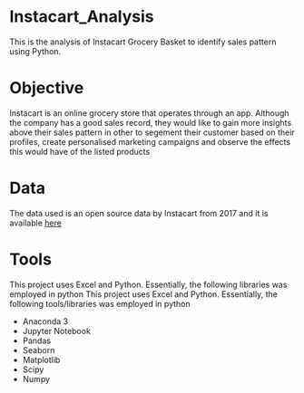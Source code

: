 # Instacart_Analysis
This is the analysis of Instacart Grocery Basket to identify sales pattern using Python.
# Objective
Instacart is an online grocery store that operates through an app. Although the company has a good sales record, they would like to gain more insights above their sales pattern in other to segement their customer based on their profiles, create personalised marketing campaigns and observe the effects this would have of the listed products 
# Data
The data used is an open source data by Instacart from 2017 and it is available [here](https://www.instacart.com/datasets/grocery-shopping-2017)
# Tools
This project uses Excel and Python. Essentially, the following libraries was employed in python
This project uses Excel and Python. Essentially, the following tools/libraries was employed in python
- Anaconda 3
- Jupyter Notebook
- Pandas
- Seaborn
- Matplotlib
- Scipy
- Numpy
